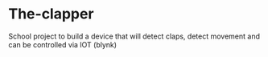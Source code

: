 # The-clapper
School project to build a device that will detect claps, detect movement and can be controlled via IOT (blynk)
